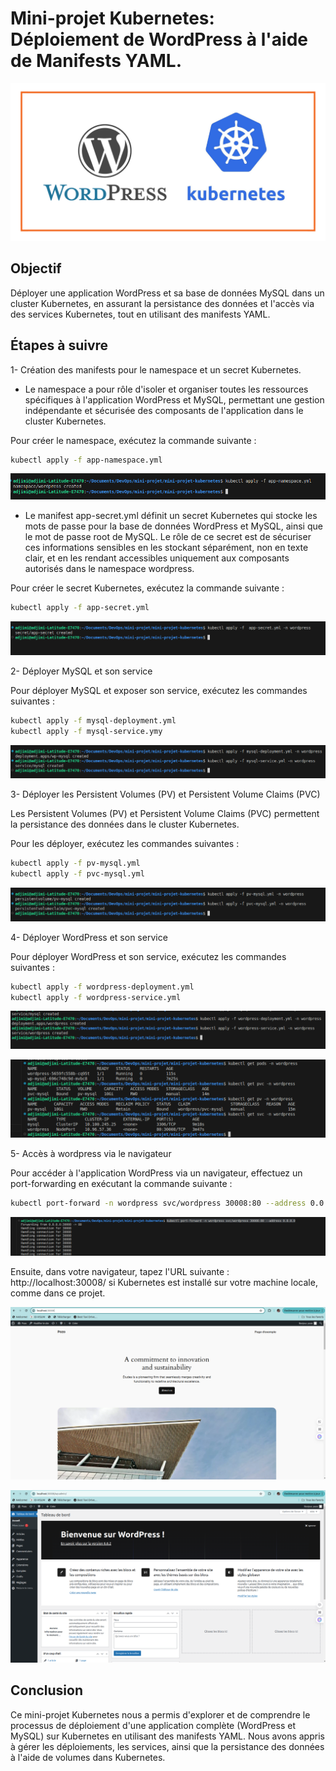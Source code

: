 # Mini-projet Kubernetes: Déploiement de WordPress à l'aide de Manifests YAML.

![alt text](images/WordPress.png)

## Objectif

Déployer une application WordPress et sa base de données MySQL dans un cluster Kubernetes, en assurant la persistance des données et l'accès via des services Kubernetes, tout en utilisant des manifests YAML.

## Étapes à suivre 

1- Création des manifests pour le namespace et un secret Kubernetes.

- Le namespace a pour rôle d'isoler et organiser toutes les ressources spécifiques à l'application WordPress et MySQL, permettant une gestion indépendante et sécurisée des composants de l'application dans le cluster Kubernetes.

Pour créer le namespace, exécutez la commande suivante :
```bash
kubectl apply -f app-namespace.yml
```
![alt text](images/image.png)

- Le manifest app-secret.yml définit un secret Kubernetes qui stocke les mots de passe pour la base de données WordPress et MySQL, ainsi que le mot de passe root de MySQL. Le rôle de ce secret est de sécuriser ces informations sensibles en les stockant séparément, non en texte clair, et en les rendant accessibles uniquement aux composants autorisés dans le namespace wordpress.

Pour créer le secret Kubernetes, exécutez la commande suivante : 

```bash
kubectl apply -f app-secret.yml 
```
![alt text](images/image-1.png)

2- Déployer MySQL et son service

Pour déployer MySQL et exposer son service, exécutez les commandes suivantes :
```bash
kubectl apply -f mysql-deployment.yml 
kubectl apply -f mysql-service.ymy
```
![alt text](images/image-3.png)


 3- Déployer les Persistent Volumes (PV) et Persistent Volume Claims (PVC)

 Les Persistent Volumes (PV) et Persistent Volume Claims (PVC) permettent la persistance des données dans le cluster Kubernetes.

Pour les déployer, exécutez les commandes suivantes :

 ```bash
kubectl apply -f pv-mysql.yml 
kubectl apply -f pvc-mysql.yml 
```
![alt text](images/image-2.png)


4- Déployer WordPress et son service

Pour déployer WordPress et son service, exécutez les commandes suivantes :

 ```bash
kubectl apply -f wordpress-deployment.yml 
kubectl apply -f wordpress-service.yml 
```
![alt text](images/image-4.png)

![alt text](images/image-5.png)


5- Accès à wordpress via le navigateur

Pour accéder à l'application WordPress via un navigateur, effectuez un port-forwarding en exécutant la commande suivante :

 ```bash
kubectl port-forward -n wordpress svc/wordpress 30008:80 --address 0.0.0.0
 ```

 ![alt text](images/image-6.png)

Ensuite, dans votre navigateur, tapez l'URL suivante : http://localhost:30008/ si Kubernetes est installé sur votre machine locale, comme dans ce projet.

![alt text](images/image-7.png)

![alt text](images/image-8.png)

## Conclusion 

Ce mini-projet Kubernetes nous a permis d'explorer et de comprendre le processus de déploiement d'une application complète (WordPress et MySQL) sur Kubernetes en utilisant des manifests YAML. Nous avons appris à gérer les déploiements, les services, ainsi que la persistance des données à l'aide de volumes dans Kubernetes.